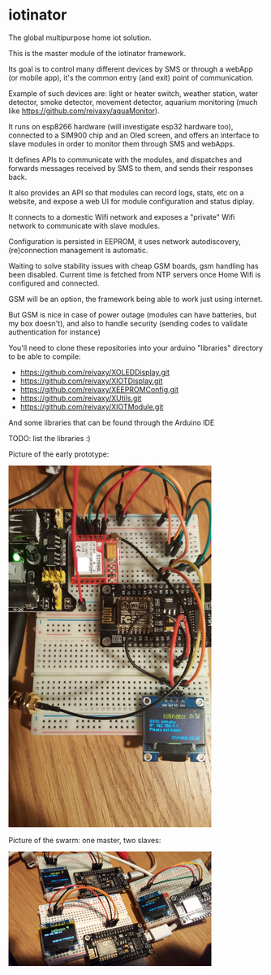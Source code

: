 # iotinator
The global multipurpose home iot solution.

This is the master module of the iotinator framework.

Its goal is to control many different devices by SMS or through a webApp (or mobile app), it's the common entry (and exit) point of communication.

Example of such devices are: light or heater switch, weather station, water detector, smoke detector, movement detector, aquarium monitoring (much like https://github.com/reivaxy/aquaMonitor).

It runs on esp8266 hardware (will investigate esp32 hardware too), connected to a SIM900 chip and an Oled screen, and offers an interface to slave modules in order to monitor them through SMS and webApps.

It defines APIs to communicate with the modules, and dispatches and forwards messages received by SMS to them, and sends their responses back.

It also provides an API so that modules can record logs, stats, etc on a website, and expose a web UI for module configuration and status diplay.

It connects to a domestic Wifi network and exposes a "private" Wifi network to communicate with slave modules.

Configuration is persisted in EEPROM, it uses network autodiscovery, (re)connection management is automatic.


Waiting to solve stability issues with cheap GSM boards, gsm handling has been disabled. Current time is fetched from NTP servers once Home Wifi is configured and connected.

GSM will be an option, the framework being able to work just using internet.

But GSM is nice in case of power outage (modules can have batteries, but my box doesn't), and also to handle security
(sending codes to validate authentication for instance)

You'll need to clone these repositories into your arduino "libraries" directory to be able to compile:

- https://github.com/reivaxy/XOLEDDisplay.git 
- https://github.com/reivaxy/XIOTDisplay.git
- https://github.com/reivaxy/XEEPROMConfig.git
- https://github.com/reivaxy/XUtils.git
- https://github.com/reivaxy/XIOTModule.git

And some libraries that can be found through the Arduino IDE

TODO: list the libraries :)

Picture of the early prototype:

<img src="resources/prototype.jpg" width="400px"/>

Picture of the swarm: one master, two slaves:

<img src="resources/swarm.jpg" width="400px"/>

